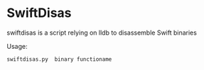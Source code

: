 # SwiftDisas
swiftdisas is a script relying on lldb to disassemble Swift binaries

Usage:

```
swiftdisas.py  binary functioname
```
